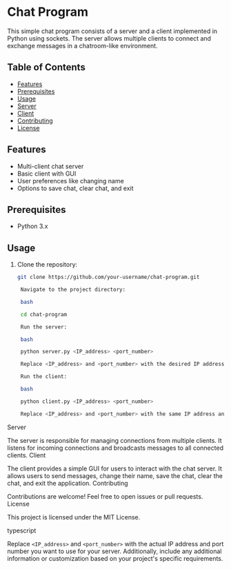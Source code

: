 # Chat Program

This simple chat program consists of a server and a client implemented in Python using sockets. The server allows multiple clients to connect and exchange messages in a chatroom-like environment.

## Table of Contents

- [Features](#features)
- [Prerequisites](#prerequisites)
- [Usage](#usage)
- [Server](#server)
- [Client](#client)
- [Contributing](#contributing)
- [License](#license)

## Features

- Multi-client chat server
- Basic client with GUI
- User preferences like changing name
- Options to save chat, clear chat, and exit

## Prerequisites

- Python 3.x

## Usage

1. Clone the repository:

   ```bash
   git clone https://github.com/your-username/chat-program.git

    Navigate to the project directory:

    bash

	cd chat-program

	Run the server:

	bash

	python server.py <IP_address> <port_number>

	Replace <IP_address> and <port_number> with the desired IP address and port number.

	Run the client:

	bash

    python client.py <IP_address> <port_number>

    Replace <IP_address> and <port_number> with the same IP address and port number used for the server.

Server

The server is responsible for managing connections from multiple clients. It listens for incoming connections and broadcasts messages to all connected clients.
Client

The client provides a simple GUI for users to interact with the chat server. It allows users to send messages, change their name, save the chat, clear the chat, and exit the application.
Contributing

Contributions are welcome! Feel free to open issues or pull requests.
License

This project is licensed under the MIT License.

typescript


Replace `<IP_address>` and `<port_number>` with the actual IP address and port number you want to use for your server. Additionally, include any additional information or customization based on your project's specific requirements.
